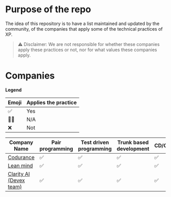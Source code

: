 # Purpose of the repo
The idea of this repository is to have a list maintained and updated by the community, of the companies that apply some of the technical practices of XP.

> ⚠️ Disclaimer: We are not responsible for whether these companies apply these practices or not, nor for what values these companies apply.

# Companies
**Legend**


| Emoji | Applies the practice  |
| -------- | -------- |
| ✅     | Yes     |
| 🤷‍♀️     | N/A     |
| ❌     | Not     |


| Company Name | Pair programming | Test driven programming | Trunk based development | CD/CI |
| -------- | -------- | -------- | -------- | -------- |
| [Codurance](https://codurance.com/)     | ✅     | ✅     | ✅     | ✅     |
| [Lean mind](https://leanmind.es/)     | ✅     | ✅     | ✅     | ✅     |
| [Clarity AI (Devex team)](https://clarity.ai/)     | ✅     | ✅     | ✅     | ✅     |
